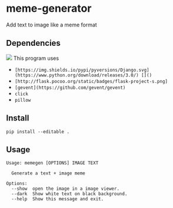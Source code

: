 # meme-generator
Add text to image like a meme format

## Dependencies
![](https://img.shields.io/hackage-deps/v/lens.svg)
This program uses
  * `[https://img.shields.io/pypi/pyversions/Django.svg](https://www.python.org/download/releases/3.0/) []()`
  * `[http://flask.pocoo.org/static/badges/flask-project-s.png]`
  * `[gevent](https://github.com/gevent/gevent)`
  * `click`
  * `pillow`

## Install

`pip install --editable .`

## Usage

```
Usage: memegen [OPTIONS] IMAGE TEXT

  Generate a text + image meme

Options:
  --show  open the image in a image viewer.
  --dark  Show white text on black background.
  --help  Show this message and exit.
```
